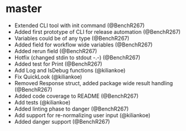 # master

- Extended CLI tool with init command (@BenchR267)
- Added first prototype of CLI for release automation (@BenchR267)
- Variables could be of any type (@BenchR267)
- Added field for workflow wide variables (@BenchR267)
- Added rerun field (@BenchR267)
- Hotfix (changed stdin to stdout -.-) (@BenchR267)
- Added test for Print (@BenchR267)
- Add Log and IsDebug functions (@kiliankoe)
- Fix QuickLook (@kiliankoe)
- Removed Response struct, added package wide result handling (@BenchR267)
- Added code coverage to README (@BenchR267)
- Add tests (@kiliankoe)
- Added linting phase to danger (@BenchR267)
- Add support for re-normalizing user input (@kiliankoe)
- Added danger support (@BenchR267)
